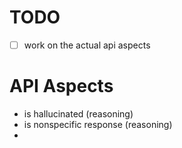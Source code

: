 
# TODO
- [ ] work on the actual api aspects

# API Aspects
- is hallucinated (reasoning)
- is nonspecific response (reasoning)
- 